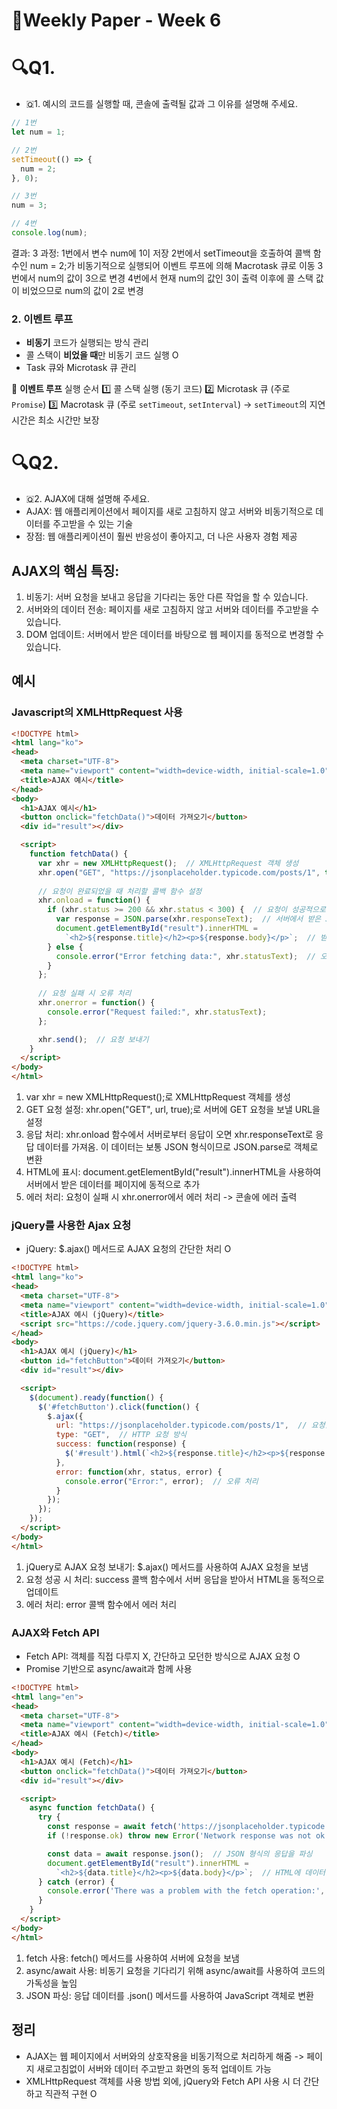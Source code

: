 # 📖Weekly Paper - Week 6

# 🔍Q1.
- 🇶1. 예시의 코드를 실행할 때, 콘솔에 출력될 값과 그 이유를 설명해 주세요.
```js
// 1번
let num = 1;

// 2번
setTimeout(() => {
  num = 2;
}, 0);

// 3번
num = 3;

// 4번
console.log(num);
```
결과: 3
과정: 
1번에서 변수 num에 1이 저장
2번에서 setTimeout을 호출하여 콜백 함수인 num = 2;가 비동기적으로 실행되어 이벤트 루프에 의해 Macrotask 큐로 이동
3번에서 num의 값이 3으로 변경
4번에서 현재 num의 값인 3이 출력
이후에 콜 스택 값이 비었으므로 num의 값이 2로 변경

### 2. 이벤트 루프
- **비동기** 코드가 실행되는 방식 관리
- 콜 스택이 **비었을 때**만 비동기 코드 실행 O
- Task 큐와 Microtask 큐 관리

📌 **이벤트 루프** 실행 순서
1️⃣ 콜 스택 실행 (동기 코드) 
2️⃣ Microtask 큐 (주로 `Promise`)
3️⃣ Macrotask 큐 (주로 `setTimeout`, `setInterval`)
→ `setTimeout`의 지연 시간은 최소 시간만 보장

# 🔍Q2.
- 🇶2. AJAX에 대해 설명해 주세요.
- AJAX: 웹 애플리케이션에서 페이지를 새로 고침하지 않고 서버와 비동기적으로 데이터를 주고받을 수 있는 기술
- 장점: 웹 애플리케이션이 훨씬 반응성이 좋아지고, 더 나은 사용자 경험 제공

## AJAX의 핵심 특징:
1. 비동기: 서버 요청을 보내고 응답을 기다리는 동안 다른 작업을 할 수 있습니다.
2. 서버와의 데이터 전송: 페이지를 새로 고침하지 않고 서버와 데이터를 주고받을 수 있습니다.
3. DOM 업데이트: 서버에서 받은 데이터를 바탕으로 웹 페이지를 동적으로 변경할 수 있습니다.

## 예시
### Javascript의 XMLHttpRequest 사용
```html
<!DOCTYPE html>
<html lang="ko">
<head>
  <meta charset="UTF-8">
  <meta name="viewport" content="width=device-width, initial-scale=1.0">
  <title>AJAX 예시</title>
</head>
<body>
  <h1>AJAX 예시</h1>
  <button onclick="fetchData()">데이터 가져오기</button>
  <div id="result"></div>

  <script>
    function fetchData() {
      var xhr = new XMLHttpRequest();  // XMLHttpRequest 객체 생성
      xhr.open("GET", "https://jsonplaceholder.typicode.com/posts/1", true);  // 서버 요청 준비 (GET 방식)
      
      // 요청이 완료되었을 때 처리할 콜백 함수 설정
      xhr.onload = function() {
        if (xhr.status >= 200 && xhr.status < 300) {  // 요청이 성공적으로 완료된 경우
          var response = JSON.parse(xhr.responseText);  // 서버에서 받은 JSON 데이터 파싱
          document.getElementById("result").innerHTML = 
            `<h2>${response.title}</h2><p>${response.body}</p>`;  // 받은 데이터를 HTML로 표시
        } else {
          console.error("Error fetching data:", xhr.statusText);  // 오류 처리
        }
      };
      
      // 요청 실패 시 오류 처리
      xhr.onerror = function() {
        console.error("Request failed:", xhr.statusText);
      };

      xhr.send();  // 요청 보내기
    }
  </script>
</body>
</html>
```
1. var xhr = new XMLHttpRequest();로 XMLHttpRequest 객체를 생성
2. GET 요청 설정: xhr.open("GET", url, true);로 서버에 GET 요청을 보낼 URL을 설정
3. 응답 처리: xhr.onload 함수에서 서버로부터 응답이 오면 xhr.responseText로 응답 데이터를 가져옴. 이 데이터는 보통 JSON 형식이므로 JSON.parse로 객체로 변환
4. HTML에 표시: document.getElementById("result").innerHTML을 사용하여 서버에서 받은 데이터를 페이지에 동적으로 추가
5. 에러 처리: 요청이 실패 시 xhr.onerror에서 에러 처리 -> 콘솔에 에러 출력

### jQuery를 사용한 Ajax 요청
- jQuery: $.ajax() 메서드로 AJAX 요청의 간단한 처리 O
```html
<!DOCTYPE html>
<html lang="ko">
<head>
  <meta charset="UTF-8">
  <meta name="viewport" content="width=device-width, initial-scale=1.0">
  <title>AJAX 예시 (jQuery)</title>
  <script src="https://code.jquery.com/jquery-3.6.0.min.js"></script>
</head>
<body>
  <h1>AJAX 예시 (jQuery)</h1>
  <button id="fetchButton">데이터 가져오기</button>
  <div id="result"></div>

  <script>
    $(document).ready(function() {
      $('#fetchButton').click(function() {
        $.ajax({
          url: "https://jsonplaceholder.typicode.com/posts/1",  // 요청할 URL
          type: "GET",  // HTTP 요청 방식
          success: function(response) {
            $('#result').html(`<h2>${response.title}</h2><p>${response.body}</p>`);  // 성공적으로 데이터를 받으면 HTML에 표시
          },
          error: function(xhr, status, error) {
            console.error("Error:", error);  // 오류 처리
          }
        });
      });
    });
  </script>
</body>
</html>
```
1. jQuery로 AJAX 요청 보내기: $.ajax() 메서드를 사용하여 AJAX 요청을 보냄
2. 요청 성공 시 처리: success 콜백 함수에서 서버 응답을 받아서 HTML을 동적으로 업데이트
3. 에러 처리: error 콜백 함수에서 에러 처리

### AJAX와 Fetch API
- Fetch API: 객체를 직접 다루지 X, 간단하고 모던한 방식으로 AJAX 요청 O
- Promise 기반으로 async/await과 함께 사용
```html
<!DOCTYPE html>
<html lang="en">
<head>
  <meta charset="UTF-8">
  <meta name="viewport" content="width=device-width, initial-scale=1.0">
  <title>AJAX 예시 (Fetch)</title>
</head>
<body>
  <h1>AJAX 예시 (Fetch)</h1>
  <button onclick="fetchData()">데이터 가져오기</button>
  <div id="result"></div>

  <script>
    async function fetchData() {
      try {
        const response = await fetch('https://jsonplaceholder.typicode.com/posts/1');  // 서버 요청
        if (!response.ok) throw new Error('Network response was not ok');  // 오류 처리

        const data = await response.json();  // JSON 형식의 응답을 파싱
        document.getElementById("result").innerHTML = 
          `<h2>${data.title}</h2><p>${data.body}</p>`;  // HTML에 데이터 표시
      } catch (error) {
        console.error('There was a problem with the fetch operation:', error);  // 에러 처리
      }
    }
  </script>
</body>
</html>
```
1. fetch 사용: fetch() 메서드를 사용하여 서버에 요청을 보냄
2. async/await 사용: 비동기 요청을 기다리기 위해 async/await를 사용하여 코드의 가독성을 높임
3. JSON 파싱: 응답 데이터를 .json() 메서드를 사용하여 JavaScript 객체로 변환

## 정리
- AJAX는 웹 페이지에서 서버와의 상호작용을 비동기적으로 처리하게 해줌
-> 페이지 새로고침없이 서버와 데이터 주고받고 화면의 동적 업데이트 가능
- XMLHttpRequest 객체를 사용 방법 외에, jQuery와 Fetch API 사용 시 더 간단하고 직관적 구현 O 